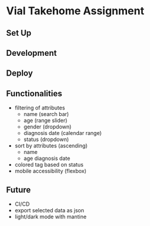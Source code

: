 # Vial Takehome Assignment

## Set Up

## Development

## Deploy

## Functionalities

- filtering of attributes
  - name (search bar)
  - age (range slider)
  - gender (dropdown)
  - diagnosis date (calendar range)
  - status (dropdown)
- sort by attributes (ascending)
  - name
  - age
    diagnosis date
- colored tag based on status
- mobile accessibility (flexbox)

## Future

- CI/CD
- export selected data as json
- light/dark mode with mantine
